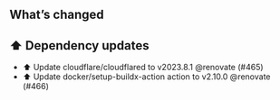 ## What’s changed
## ⬆️ Dependency updates

- ⬆️ Update cloudflare/cloudflared to v2023.8.1 @renovate (#465)
- ⬆️ Update docker/setup-buildx-action action to v2.10.0 @renovate (#466)
